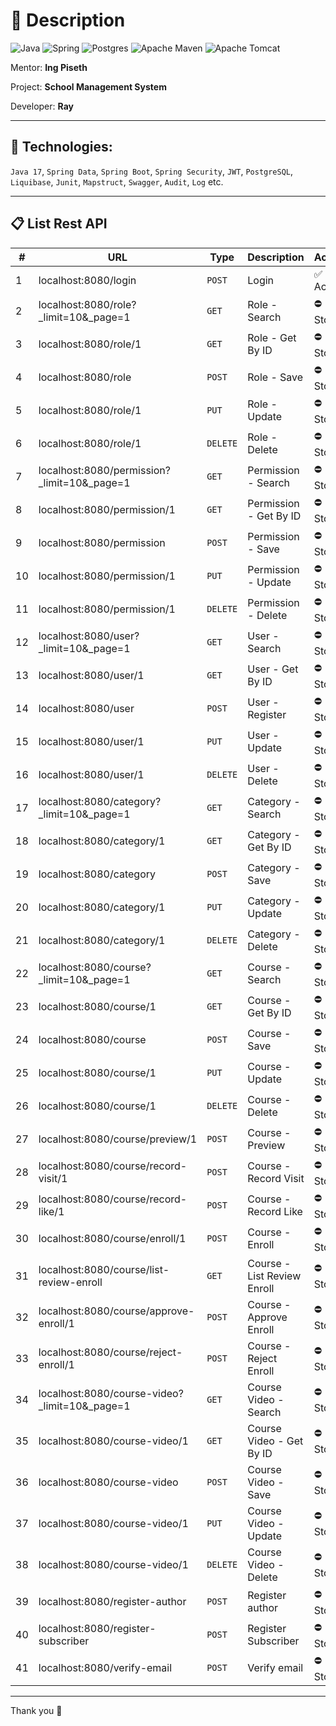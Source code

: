 # 🌱 Description

![Java](https://img.shields.io/badge/java-%23ED8B00.svg?style=for-the-badge&logo=openjdk&logoColor=white)
![Spring](https://img.shields.io/badge/spring-%236DB33F.svg?style=for-the-badge&logo=spring&logoColor=white)
![Postgres](https://img.shields.io/badge/postgres-%23316192.svg?style=for-the-badge&logo=postgresql&logoColor=white)
![Apache Maven](https://img.shields.io/badge/Apache%20Maven-C71A36?style=for-the-badge&logo=Apache%20Maven&logoColor=white)
![Apache Tomcat](https://img.shields.io/badge/apache%20tomcat-%23F8DC75.svg?style=for-the-badge&logo=apache-tomcat&logoColor=black)

Mentor: **Ing Piseth**

Project: **School Management System**

Developer: **Ray**

---

## 🔬 Technologies:
`Java 17`, `Spring Data`, `Spring Boot`, `Spring Security`, `JWT`, `PostgreSQL`, `Liquibase`, `Junit`, `Mapstruct`, `Swagger`, `Audit`, `Log` etc.

---

## 📋 List Rest API

| # | URL | Type | Description | Active |
| - | - | - | - | - |
| 1 | localhost:8080/login | `POST` | Login | ✅ Active |
| 2 | localhost:8080/role?_limit=10&_page=1 | `GET` | Role  - Search | ⛔ Stop |
| 3 | localhost:8080/role/1 | `GET` | Role - Get By ID | ⛔ Stop |
| 4 | localhost:8080/role | `POST` | Role - Save | ⛔ Stop |
| 5 | localhost:8080/role/1 | `PUT` | Role - Update | ⛔ Stop |
| 6 | localhost:8080/role/1 | `DELETE` | Role - Delete | ⛔ Stop |
| 7 | localhost:8080/permission?_limit=10&_page=1 | `GET` | Permission  - Search | ⛔ Stop |
| 8 | localhost:8080/permission/1 | `GET` | Permission - Get By ID | ⛔ Stop |
| 9 | localhost:8080/permission | `POST` | Permission - Save | ⛔ Stop |
| 10 | localhost:8080/permission/1 | `PUT` | Permission - Update | ⛔ Stop |
| 11 | localhost:8080/permission/1 | `DELETE` | Permission - Delete | ⛔ Stop |
| 12 | localhost:8080/user?_limit=10&_page=1 | `GET` | User  - Search | ⛔ Stop |
| 13 | localhost:8080/user/1 | `GET` | User - Get By ID | ⛔ Stop |
| 14 | localhost:8080/user | `POST` | User - Register | ⛔ Stop |
| 15 | localhost:8080/user/1 | `PUT` | User - Update | ⛔ Stop |
| 16 | localhost:8080/user/1 | `DELETE` | User - Delete | ⛔ Stop |
| 17 | localhost:8080/category?_limit=10&_page=1 | `GET` | Category  - Search | ⛔ Stop |
| 18 | localhost:8080/category/1 | `GET` | Category - Get By ID | ⛔ Stop |
| 19 | localhost:8080/category | `POST` | Category - Save | ⛔ Stop |
| 20 | localhost:8080/category/1 | `PUT` | Category - Update | ⛔ Stop |
| 21 | localhost:8080/category/1 | `DELETE` | Category - Delete | ⛔ Stop |
| 22 | localhost:8080/course?_limit=10&_page=1 | `GET` | Course  - Search | ⛔ Stop |
| 23 | localhost:8080/course/1 | `GET` | Course - Get By ID | ⛔ Stop |
| 24 | localhost:8080/course | `POST` | Course - Save | ⛔ Stop |
| 25 | localhost:8080/course/1 | `PUT` | Course - Update | ⛔ Stop |
| 26 | localhost:8080/course/1 | `DELETE` | Course - Delete | ⛔ Stop |
| 27 | localhost:8080/course/preview/1 | `POST` | Course - Preview | ⛔ Stop |
| 28 | localhost:8080/course/record-visit/1 | `POST` | Course - Record Visit | ⛔ Stop |
| 29 | localhost:8080/course/record-like/1 | `POST` | Course - Record Like | ⛔ Stop |
| 30 | localhost:8080/course/enroll/1 | `POST` | Course - Enroll | ⛔ Stop |
| 31 | localhost:8080/course/list-review-enroll | `GET` | Course - List Review Enroll | ⛔ Stop |
| 32 | localhost:8080/course/approve-enroll/1 | `POST` | Course - Approve Enroll | ⛔ Stop |
| 33 | localhost:8080/course/reject-enroll/1 | `POST` | Course - Reject Enroll | ⛔ Stop |
| 34 | localhost:8080/course-video?_limit=10&_page=1 | `GET` | Course Video  - Search | ⛔ Stop |
| 35 | localhost:8080/course-video/1 | `GET` | Course Video - Get By ID | ⛔ Stop |
| 36 | localhost:8080/course-video | `POST` | Course Video - Save | ⛔ Stop |
| 37 | localhost:8080/course-video/1 | `PUT` | Course Video - Update | ⛔ Stop |
| 38 | localhost:8080/course-video/1 | `DELETE` | Course Video - Delete | ⛔ Stop |
| 39 | localhost:8080/register-author | `POST` | Register author | ⛔ Stop |
| 40 | localhost:8080/register-subscriber | `POST` | Register Subscriber | ⛔ Stop |
| 41 | localhost:8080/verify-email | `POST` | Verify email | ⛔ Stop |

---

Thank you 🤗